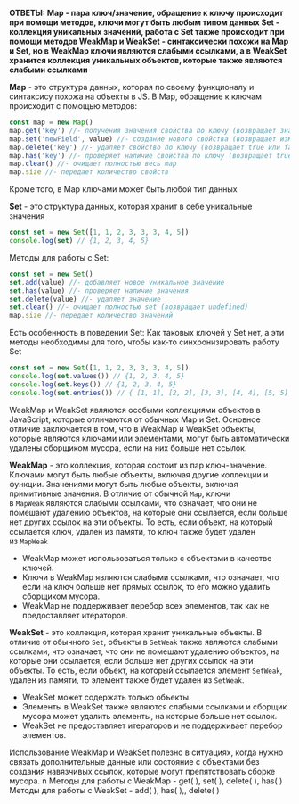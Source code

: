 **ОТВЕТЫ:
	Map - пара ключ/значение, обращение к ключу происходит при помощи методов, ключи могут быть любым типом данных
	Set - коллекция уникальных значений, работа с Set также происходит при помощи методов
	 WeakMap и WeakSet - синтаксически похожи на Map и Set, но в WeakMap ключи являются слабыми ссылками, а в WeakSet хранится коллекция уникальных объектов, которые также являются слабыми ссылками**

**Map** - это структура данных, которая по своему функционалу и синтаксису похожа на объекты в JS. 
В Map, обращение к ключам происходит с помощью методов:
```javascript
const map = new Map()
map.get('key') //- получения значения свойства по ключу (возвращает значение)
map.set('newField', value) //- создание нового свойства (возвращает измененный map)
map.delete('key') //- удаляет свойство по ключу (возвращает true или false)
map.has('key') //- проверяет наличие свойства по ключу (возвращает true или false)
map.clear() //- очищает полностью весь map
map.size //- передает количество свойств
```
Кроме того, в Map ключами может быть любой тип данных

**Set** - это структура данных, которая хранит в себе уникальные значения 
```javascript
const set = new Set([1, 1, 2, 3, 3, 3, 4, 5])
console.log(set) // {1, 2, 3, 4, 5}
```
Методы для работы с Set:
```javascript
const set = new Set()
set.add(value) //- добавляет новое уникальное значение
set.has(value) //- проверяет наличие значения
set.delete(value) //- удаляет значение
set.clear() //- очищает полностью set (возвращает undefined)
map.size //- передает количество значений
```
Есть особенность в поведении Set: Как таковых ключей у Set нет, а эти методы необходимы для того, чтобы как-то синхронизировать работу Set
```javascript
const set = new Set([1, 1, 2, 3, 3, 3, 4, 5])
console.log(set.values()) // {1, 2, 3, 4, 5}
console.log(set.keys()) // {1, 2, 3, 4, 5}
console.log(set.entries()) // { [1, 1], [2, 2], [3, 3], [4, 4], [5, 5] }
```

WeakMap и WeakSet являются особыми коллекциями объектов в JavaScript, которые отличаются от обычных Map и Set. Основное отличие заключается в том, что в WeakMap и WeakSet объекты, которые являются ключами или элементами, могут быть автоматически удалены сборщиком мусора, если на них больше нет ссылок.

**WeakMap** - это коллекция, которая состоит из пар ключ-значение. Ключами могут быть любые объекты, включая другие коллекции и функции. Значениями могут быть любые объекты, включая примитивные значения. В отличие от обычной `Map`, ключи в `MapWeak` являются слабыми ссылками, что означает, что они не помешают удалению объектов, на которые они ссылается, если больше нет других ссылок на эти объекты. То есть, если объект, на который ссылается ключ, удален из памяти, то ключ также будет удален из `MapWeak`

- WeakMap может использоваться только с объектами в качестве ключей.
- Ключи в WeakMap являются слабыми ссылками, что означает, что если на ключ больше нет прямых ссылок, то его можно удалить сборщиком мусора.
- WeakMap не поддерживает перебор всех элементов, так как не предоставляет итераторов.

**WeakSet** - это коллекция, которая хранит уникальные объекты. В отличие от обычного `Set`, объекты в `SetWeak` также являются слабыми ссылками, что означает, что они не помешают удалению объектов, на которые они ссылается, если больше нет других ссылок на эти объекты. То есть, если объект, на который ссылается элемент `SetWeak`, удален из памяти, то элемент также будет удален из `SetWeak`.
- WeakSet может содержать только объекты.
- Элементы в WeakSet также являются слабыми ссылками и сборщик мусора может удалить элементы, на которые больше нет ссылок.
- WeakSet не предоставляет итераторов и не поддерживает перебор элементов.

Использование WeakMap и WeakSet полезно в ситуациях, когда нужно связать дополнительные данные или состояние с объектами без создания навязчивых ссылок, которые могут препятствовать сборке мусора. 
n
Методы для работы с WeakMap - get( ), set( ), delete( ), has( )
Методы для работы с WeakSet - add( ), has( ),, delete( )

